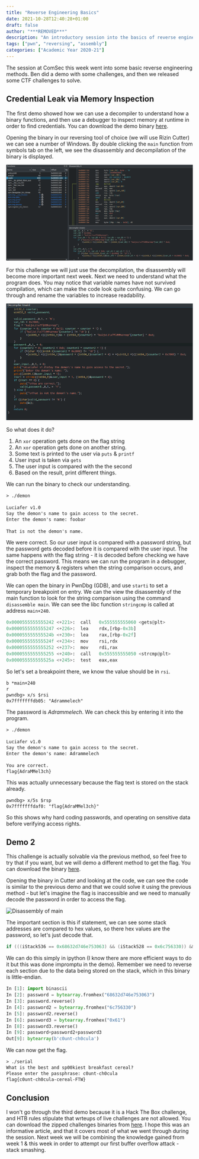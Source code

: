 ```yaml
---
title: "Reverse Engineering Basics"
date: 2021-10-28T12:40:28+01:00
draft: false
author: "***REMOVED***"
description: "An introductory session into the basics of reverse engineering"
tags: ["pwn", "reversing", "assembly"]
categories: ["Academic Year 2020-21"]
---
```


The session at ComSec this week went into some basic reverse engineering methods. Ben did a demo with some challenges, and then we released some CTF challenges to solve.


## Credential Leak via Memory Inspection

The first demo showed how we can use a decompiler to understand how a binary functions, and then use a debugger to inspect memory at runtime in order to find credentials. You can download the demo binary [here](binaries/demon). 

Opening the binary in our reversing tool of choice (we will use Rizin Cutter) we can see a number of Windows. By double clicking the `main` function from symbols tab on the left, we see the disassembly and decompilation of the binary is displayed.

![Cutter Disassembly View](images/ss1.png)

For this challenge we will just use the decompilation, the disassembly will become more important next week. Next we need to understand what the program does. You may notice that variable names have not survived compilation, which can make the code look quite confusing. We can go through and rename the variables to increase readability.

![Cutter Decompiler View](images/ss2.png)

So what does it do?

1. An `xor` operation gets done on the flag string
2. An `xor` operation gets done on another string. 
3. Some text is printed to the user via `puts` & `printf`
4. User input is taken via `gets`
5. The user input is compared with the the second 
6. Based on the result, print different things.

We can run the binary to check our understanding.

```
> ./demon

Luciafer v1.0
Say the demon's name to gain access to the secret.
Enter the demon's name: foobar

That is not the demon's name.
```

We were correct. So our user input is compared with a password string, but the password gets decoded before it is compared with the user input. The same happens with the flag string - it is decoded before checking we have the correct password. This means we can run the program in a debugger, inspect the memory & registers when the string comparison occurs, and grab both the flag and the password.

We can open the binary in PwnDbg (GDB), and use `starti` to set a temporary breakpoint on entry. We can the view the disassembly of the main function to look for the string comparison using the command `disassemble main`. We can see the libc function `stringcmp` is called at address `main+240`.

```python
0x0000555555555242 <+221>:	call   0x555555555060 <gets@plt>
0x0000555555555247 <+226>:	lea    rdx,[rbp-0x3b]
0x000055555555524b <+230>:	lea    rax,[rbp-0x2f]
0x000055555555524f <+234>:	mov    rsi,rdx
0x0000555555555252 <+237>:	mov    rdi,rax
0x0000555555555255 <+240>:	call   0x555555555050 <strcmp@plt>
0x000055555555525a <+245>:	test   eax,eax
```

So let's set a breakpoint there, we know the value should be in `rsi`.

```
b *main+240
r
pwndbg> x/s $rsi
0x7fffffffdb05:	"Adrammelech"
```

The password is *Adrammelech*. We can check this by entering it into the program.

```
> ./demon

Luciafer v1.0
Say the demon's name to gain access to the secret.
Enter the demon's name: Adrammelech

You are correct.
flag{AdraMMel3ch}
```

This was actually unnecessary because the flag text is stored on the stack already.

```
pwndbg> x/5s $rsp
0x7fffffffdaf0:	"flag{AdraMMel3ch}"
```

So this shows why hard coding passwords, and operating on sensitive data before verifying access rights.

## Demo 2

This challenge is actually solvable via the previous method, so feel free to try that if you want, but we will demo a different method to get the flag. You can download the binary [here](binaries/serial).

Opening the binary in Cutter and looking at the code, we can see the code is similar to the previous demo and that we could solve it using the previous method - but let's imagine the flag is inaccessible and we need to manually decode the password in order to access the flag.

![Disassembly of main](images/ss3)

The important section is this if statement, we can see some stack addresses are compared to hex values, so there hex values are the password, so let's just decode that.

```c
if (((iStack536 == 0x68632d746e753063) && (iStack528 == 0x6c756330)) && (iStack524 == 0x61))
```

We can do this simply in ipython (I know there are more efficient ways to do it but this was done impromptu in the demo). Remember we need to reverse each section due to the data being stored on the stack, which in this binary is little-endian.

```py
In [1]: import binascii
In [2]: password = bytearray.fromhex("68632d746e753063")
In [3]: password.reverse()
In [4]: password2 = bytearray.fromhex("6c756330")
In [5]: password2.reverse()
In [6]: password3 = bytearray.fromhex("0x61")
In [8]: password3.reverse()
In [9]: password+password2+password3
Out[9]: bytearray(b'c0unt-ch0cula')
```

We can now get the flag.

```
> ./serial
What is the best and sp00kiest breakfast cereal?
Please enter the passphrase: c0unt-ch0cula
flag{c0unt-ch0cula-cereal-FTW}
```

## Conclusion

I won't go through the third demo because it is a Hack The Box challenge, and HTB rules stipulate that wrteups of live challenges are not allowed. You can download the zipped challenges binaries from [here](binaries/challenges.zip). I hope this was an informative article, and that it covers most of what we went through during the session. Next week we will be combining the knowledge gained from week 1 & this week in order to attempt our first buffer overflow attack - stack smashing.
